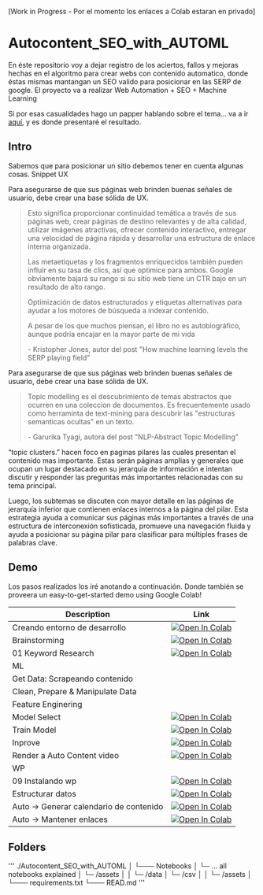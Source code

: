 [Work in Progress - Por el momento los enlaces a Colab estaran en privado]

# Autocontent_SEO_with_AUTOML
En éste repositorio voy a dejar registro de los aciertos, fallos y mejoras hechas en el algoritmo para crear webs con contenido automatico, donde éstas mismas mantangan un SEO valido para posicionar en las SERP de google. El proyecto va a realizar Web Automation + SEO + Machine Learning

 Si por esas casualidades hago un papper hablando sobre el tema... va a ir [aquí](https://), y es donde presentaré el resultado.

## Intro

Sabemos que para posicionar un sitio debemos tener en cuenta algunas cosas.
Snippet
UX 
<p>Para asegurarse de que sus páginas web brinden buenas señales de usuario, debe crear una base sólida de UX.</p>
<blockquote  cite="https://searchengineland.com/machine-learning-levels-serp-playing-field-284073">
  <p>Esto significa proporcionar continuidad temática a través de sus páginas web, crear páginas de destino relevantes y de alta calidad, utilizar imágenes atractivas, ofrecer contenido interactivo, entregar una velocidad de página rápida y desarrollar una estructura de enlace interna organizada.</p>

  <p>Las metaetiquetas y los fragmentos enriquecidos también pueden influir en su tasa de clics, así que optimice para ambos. Google obviamente bajará su rango si su sitio web tiene un CTR bajo en un resultado de alto rango.</p>

 <p>Optimización de datos estructurados y etiquetas alternativas para ayudar a los motores de búsqueda a indexar contenido.</p>
  <p>A pesar de los que muchos piensan, el libro no es autobiográfico, aunque podría encajar en la mayor parte de mi vida</p>
  <footer>- Kristopher Jones, autor del post "How machine learning levels the SERP playing field"</footer>
</blockquote>


<p>Para asegurarse de que sus páginas web brinden buenas señales de usuario, debe crear una base sólida de UX.</p>
<blockquote  cite="">
  <p>Topic modelling es el descubrimiento de temas abstractos que ocurren en una coleccion de documentos. Es frecuentemente usado como herraminta de text-mining para descubrir las "estructuras semanticas ocultas" en un texto.</p>
  <footer>- Garurika Tyagi, autora del post "NLP-Abstract Topic Modelling"</footer>
</blockquote>


“topic clusters.” hacen foco en paginas pilares las cuales presentan el contenido mas importante. Estas serán páginas amplias y generales que ocupan un lugar destacado en su jerarquía de información e intentan discutir y responder las preguntas más importantes relacionadas con su tema principal.

Luego, los subtemas se discuten con mayor detalle en las páginas de jerarquía inferior que contienen enlaces internos a la página del pilar. Esta estrategia ayuda a comunicar sus páginas más importantes a través de una estructura de interconexión sofisticada, promueve una navegación fluida y ayuda a posicionar su página pilar para clasificar para múltiples frases de palabras clave.

## Demo

Los pasos realizados los iré anotando a continuación. Donde también se proveera un easy-to-get-started demo using Google Colab!

| Description      | Link |
| ----------- | ----------- |
| Creando entorno de desarrollo | [![Open In Colab](https://colab.research.google.com/assets/colab-badge.svg)](https://colab.research.google.com/drive/1m57r-jgzU0fIyRz4UvtvXD7NBqz84vZ-#scrollTo=WTHJrdkDntCV)|
| Brainstorming | [![Open In Colab](https://colab.research.google.com/assets/colab-badge.svg)](https://colab.research.google.com/drive/1UOXlhpEb3iw8hLm7wM90z8lziskjQigp#scrollTo=19lAYydSgru3)|
| 01 Keyword Research | [![Open In Colab](https://colab.research.google.com/assets/colab-badge.svg)](https://colab.research.google.com/drive/16ltUREhLAP0_xahE5k8FWG8_b6c-7bnS)|
| ML  | |
| Get Data: Scrapeando contenido | |
| Clean, Prepare & Manipulate Data | |
| Feature Enginering | |
| Model Select | [![Open In Colab](https://colab.research.google.com/assets/colab-badge.svg)](#)|
| Train Model  | [![Open In Colab](https://colab.research.google.com/assets/colab-badge.svg)](#)|
| Inprove      | [![Open In Colab](https://colab.research.google.com/assets/colab-badge.svg)](#)|
| Render a Auto Content video| [![Open In Colab](https://colab.research.google.com/assets/colab-badge.svg)](#)|
| WP | |
| 09 Instalando wp | [![Open In Colab](https://colab.research.google.com/assets/colab-badge.svg)](https://colab.research.google.com/drive/1_48lVJ2w9C0u36jBAJNc9PlFILkDZV9Q?authuser=3#scrollTo=BIBJn7Aen9yp)|
| Estructurar datos | [![Open In Colab](https://colab.research.google.com/assets/colab-badge.svg)](#)|
| Auto -> Generar calendario de contenido | [![Open In Colab](https://colab.research.google.com/assets/colab-badge.svg)](#)|
| Auto -> Mantener enlaces | [![Open In Colab](https://colab.research.google.com/assets/colab-badge.svg)](#)|

 
## Folders

'''
./Autocontent_SEO_with_AUTOML
│
└─── Notebooks
│   └─ ... all notebooks explained
│       └─  /assets
│
│   └─ /data
│       └─  /csv
│
│   └─ /assets
│
└─── requirements.txt
└─── READ.md
'''
